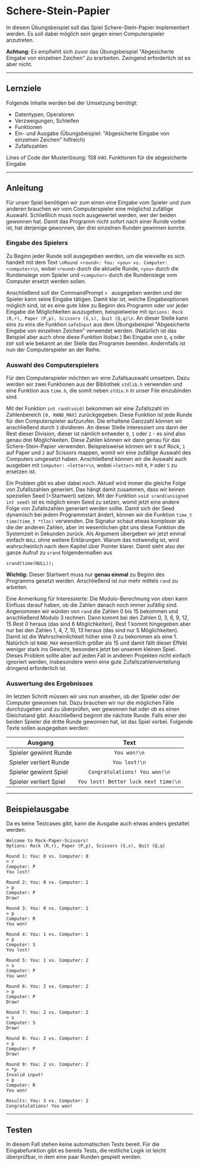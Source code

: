 # Schere-Stein-Papier

In diesem Übungsbeispiel soll das Spiel Schere-Stein-Papier implementiert werden. Es soll dabei möglich sein gegen einen Computerspieler anzutreten.

**Achtung:** Es empfiehlt sich zuvor das Übungsbeispiel "Abgesicherte Eingabe von einzelnen Zeichen" zu erarbeiten. Zwingend erforderlich ist es aber nicht.

---

## Lernziele

Folgende Inhalte werden bei der Umsetzung benötigt:
  - Datentypen, Operatoren
  - Verzweigungen, Schleifen
  - Funktionen
  - Ein- und Ausgabe (Übungsbeispiel: "Abgesicherte Eingabe von einzelnen Zeichen" hilfreich)
  - Zufallszahlen

Lines of Code der Musterlösung: 158 inkl. Funktionen für die abgesicherte Eingabe

---

## Anleitung

Für unser Spiel benötigen wir zum einen eine Eingabe vom Spieler und zum anderen brauchen wir vom Computerspieler eine möglichst zufällige Auswahl. Schließlich muss noch ausgewertet werden, wer der beiden gewonnen hat. Damit das Programm nicht sofort nach einer Runde vorbei ist, hat derjenige gewonnen, der drei einzelnen Runden gewinnen konnte.

### Eingabe des Spielers

Zu Beginn jeder Runde soll ausgegeben werden, um die wievielte es sich handelt mit dem Text `\nRound <round>: You: <you> vs. Computer: <computer>\n`, wobei `<round>` durch die aktuelle Runde, `<you>` durch die Rundensiege vom Spieler und `<computer>` durch die Rundensiege vom Computer ersetzt werden sollen.

Anschließend soll der CommandPrompt `> ` ausgegeben werden und der Spieler kann seine Eingabe tätigen. Damit klar ist, welche Eingabeoptionen möglich sind, ist es eine gute Idee zu Beginn des Programm oder vor jeder Eingabe die Möglichkeiten auszugeben, beispielweise mit `Options: Rock (R,r), Paper (P,p), Scissors (S,s), Quit (Q,q)\n`. An dieser Stelle kann eins zu eins die Funktion `safeInput` aus dem Übungsbeispiel "Abgesicherte Eingabe von einzelnen Zeichen" verwendet werden. (Natürlich ist das Beispiel aber auch ohne diese Funktion lösbar.) Bei Eingabe von `Q`, `q` oder `EOF` soll wie bekannt an der Stelle das Programm beenden. Andernfalls ist nun der Computerspieler an der Reihe.

### Auswahl des Computerspielers

Für den Computerspieler möchten wir eine Zufallsauswahl umsetzen. Dazu werden wir zwei Funktionen aus der Bibliothek `stdlib.h` verwenden und eine Funktion aus `time.h`, die somit neben `stdio.h` in unser File einzubinden sind. 

Mit der Funktion `int rand(void)` bekommen wir eine Zufallszahl im Zahlenbereich `[0, RAND_MAX]` zurückgegeben. Diese Funktion ist jede Runde für den Computerspieler aufzurufen. Die erhaltene Ganzzahl können wir anschließend durch `3` dividieren. An dieser Stelle interessiert uns dann der Rest dieser Division, dieser ist nämlich entweder `0`, `1` oder `2` - es sind also genau drei Möglichkeiten. Diese Zahlen können wir dann genau für das Schere-Stein-Papier verwenden. Beispielsweise können wir `0` auf Rock, `1` auf Paper und `2` auf Scissors mappen, womit wir eine zufällige Auswahl des Computers umgesetzt haben. Anschließend können wir die Auswahl auch ausgeben mit `Computer: <letter>\n`, wobei `<letter>` mit `R`, `P` oder `S` zu ersetzen ist. 

Ein Problem gibt es aber dabei noch. Aktuell wird immer die gleiche Folge von Zufallszahlen generiert. Das hängt damit zusammen, dass wir keinen speziellen Seed (=Startwert) setzen. Mit der Funktion `void srand(unsigned int seed)` ist es möglich einen Seed zu setzen, womit jetzt eine andere Folge von Zufallszahlen generiert werden sollte. Damit sich der Seed dynamisch bei jedem Programmstart ändert, können wir die Funktion `time_t time(time_t *tloc)` verwenden. Die Signatur schaut etwas komplexer als die der anderen Zahlen, aber im wesentlichen gibt uns diese Funktion die Systemzeit in Sekunden zurück. Als Argument übergeben wir jetzt einmal einfach `NULL` ohne weitere Erklärungen. Warum das notwendig ist, wird wahrscheinlich nach dem Kapitel über Pointer klarer. Damit sieht also der ganze Aufruf zu `srand` folgendermaßen aus

```
srand(time(NULL));
```

**Wichtig:** Dieser Startwert muss nur **genau einmal** zu Beginn des Programms gesetzt werden. Anschließend ist nur mehr mittels `rand` zu arbeiten.

Eine Anmerkung für Interessierte: Die Modulo-Berechnung von oben kann Einfluss darauf haben, ob die Zahlen danach noch immer zufällig sind. Angenommen wir würden von `rand` die Zahlen 0 bis 15 bekommen und anschließend Modulo 3 rechnen. Dann kommt bei den Zahlen 0, 3, 6, 9, 12, 15 Rest 0 heraus (das sind 6 Möglichkeiten), Rest 1 kommt hingegeben aber nur bei den Zahlen 1, 4, 7, 10, 13 heraus (das sind nur 5 Möglichkeiten). Damit ist die Wahrscheinlichkeit höher eine 0 zu bekommen als eine 1. Natürlich ist `RAND_MAX` wesentlich größer als 15 und damit fällt dieser Effekt weniger stark ins Gewicht, besonders jetzt bei unserem kleinen Spiel. Dieses Problem sollte aber auf jeden Fall in anderen Projekten nicht einfach ignoriert werden, insbesondere wenn eine gute Zufallszahlenverteilung dringend erforderlich ist.

### Auswertung des Ergebnisses

Im letzten Schritt müssen wir uns nun ansehen, ob der Spieler oder der Computer gewonnen hat. Dazu brauchen wir nur die möglichen Fälle durchzugehen und zu überprüfen, wer gewonnen hat oder ob es einen Gleichstand gibt. Anschließend beginnt die nächste Runde. Falls einer der beiden Spieler die dritte Runde gewonnen hat, ist das Spiel vorbei. Folgende Texte sollen ausgegeben werden:

| Ausgang                | Text                                 |
| ---------------------- | :----------------------------------: |
| Spieler gewinnt Runde  | `You won!\n`                         |
| Spieler verliert Runde | `You lost!\n`                        |
| Spieler gewinnt Spiel  | `Congratulations! You won!\n`        |
| Spieler verliert Spiel | `You lost! Better luck next time!\n` |

---

## Beispielausgabe

Da es keine Testcases gibt, kann die Ausgabe auch etwas anders gestaltet werden.

```
Welcome to Rock-Paper-Scissors!
Options: Rock (R,r), Paper (P,p), Scissors (S,s), Quit (Q,q)

Round 1: You: 0 vs. Computer: 0
> r
Computer: P
You lost!

Round 2: You: 0 vs. Computer: 1
> p
Computer: P
Draw!

Round 3: You: 0 vs. Computer: 1
> p
Computer: R
You won!

Round 4: You: 1 vs. Computer: 1
> p
Computer: S
You lost!

Round 5: You: 1 vs. Computer: 2
> s
Computer: P
You won!

Round 6: You: 2 vs. Computer: 2
> p
Computer: P
Draw!

Round 7: You: 2 vs. Computer: 2
> s
Computer: S
Draw!

Round 8: You: 2 vs. Computer: 2
> p
Computer: P
Draw!

Round 9: You: 2 vs. Computer: 2
> *p
Invalid input!
> p
Computer: R
You won!

Results: You: 3 vs. Computer: 2
Congratulations! You won!
```

---

## Testen

In diesem Fall stehen keine automatischen Tests bereit. Für die Eingabefunktion gibt es bereits Tests, die restliche Logik ist leicht überprüfbar, in dem eine paar Runden gespielt werden.
